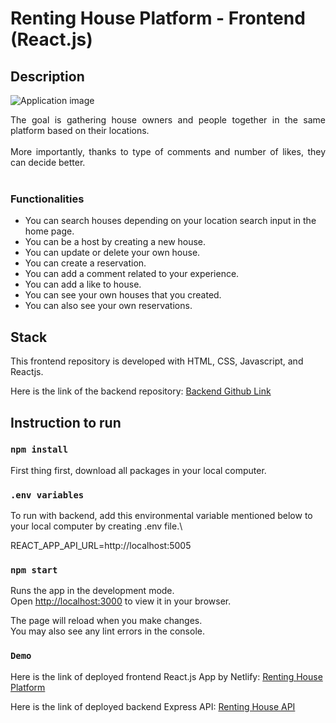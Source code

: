 # Renting House Platform - Frontend (React.js)

## Description

![Application image](./public/home-page.png)

<div align="justify">
The goal is gathering house owners and people together in the same platform based on their locations.
</div>
<br>
<div align="justify">
More importantly, thanks to type of comments and number of likes, they can decide better.
</div>
<br>

### Functionalities

- You can search houses depending on your location search input in the home page.
- You can be a host by creating a new house.
- You can update or delete your own house.
- You can create a reservation.
- You can add a comment related to your experience.
- You can add a like to house.
- You can see your own houses that you created.
- You can also see your own reservations.
  <br>

## Stack

This frontend repository is developed with HTML, CSS, Javascript, and Reactjs.

Here is the link of the backend repository: [Backend Github Link](https://github.com/Ninja-Hackers/renting-house-platform-server)

## Instruction to run

### `npm install`

First thing first, download all packages in your local computer.

### `.env variables`

To run with backend, add this environmental variable mentioned below to your local computer by creating .env file.\

REACT_APP_API_URL=http://localhost:5005

### `npm start`

Runs the app in the development mode.\
Open [http://localhost:3000](http://localhost:3000) to view it in your browser.

The page will reload when you make changes.\
You may also see any lint errors in the console.

### `Demo`

Here is the link of deployed frontend React.js App by Netlify: [Renting House Platform](https://renting-house-platform.netlify.app/)

Here is the link of deployed backend Express API: [Renting House API](https://renting-house.adaptable.app)
